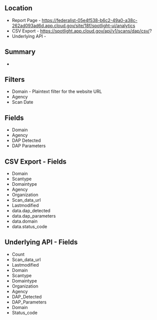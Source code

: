 ## Location

* Report Page - https://federalist-05e4f538-b6c2-49a0-a38c-262ad093ad6d.app.cloud.gov/site/18f/spotlight-ui/analytics
* CSV Export - https://spotlight.app.cloud.gov/api/v1/scans/dap/csv/?
* Underlying API - 

## Summary 

* 

## Filters

* Domain - Plaintext filter for the website URL
* Agency 
* Scan Date 


## Fields 

* Domain 
* Agency
* DAP Detected
* DAP Parameters

## CSV Export - Fields

* Domain
* Scantype
* Domaintype
* Agency 
* Organization
* Scan_data_url
* Lastmodified
* data.dap_detected
* data.dap_parameters
* data.domain
* data.status_code



## Underlying API - Fields

* Count
* Scan_data_url
* Lastmodified
* Domain
* Scantype
* Domaintype
* Organization
* Agency
* DAP_Detected
* DAP_Parameters
* Domain
* Status_code
